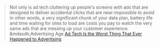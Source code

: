 

> Not only is ad tech cluttering up people's screens with ads that are designed to deliver accidental clicks that are near-impossible to avoid In other words, a very significant chunk of your data plan, battery life and time waiting for sites to load are costs you pay to watch the very same ads that are messing up your customer experience.  
&mdasdh;Advertising Age <a href="http://adage.com/article/digitalnext/ad-tech-worst-thing-happened-advertising/301992/">Ad Tech Is the Worst Thing That Ever Happened to Advertising</a>

